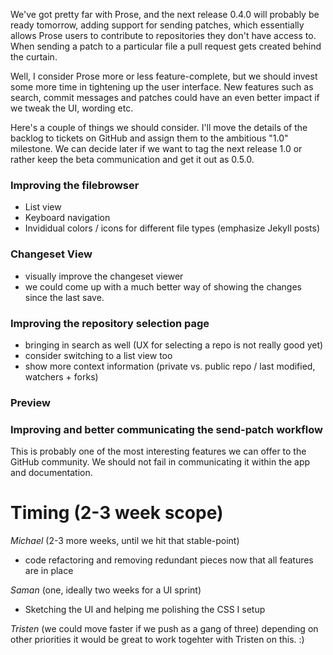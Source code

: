 We've got pretty far with Prose, and the next release 0.4.0 will probably be ready tomorrow, adding support for sending patches, which essentially allows Prose users to contribute to repositories they don't have access to. When sending a patch to a particular file a pull request gets created behind the curtain.

Well, I consider Prose more or less feature-complete, but we should invest some more time in tightening up the user interface. New features such as search, commit messages and patches could have an even better impact if we tweak the UI, wording etc.


Here's a couple of things we should consider. I'll move the details of the backlog to tickets on GitHub and assign them to the ambitious "1.0" milestone. We can decide later if we want to tag the next release 1.0 or rather keep the beta communication and get it out as 0.5.0.

### Improving the filebrowser

- List view
- Keyboard navigation
- Invididual colors / icons for different file types (emphasize Jekyll posts)

### Changeset View

- visually improve the changeset viewer
- we could come up with a much better way of showing the changes since the last save.


### Improving the repository selection page

- bringing in search as well (UX for selecting a repo is not really good yet)
- consider switching to a list view too
- show more context information (private vs. public repo / last modified, watchers + forks)

### Preview

### Improving and better communicating the send-patch workflow

This is probably one of the most interesting features we can offer to the GitHub community. We should not fail in communicating it within the app and documentation.


# Timing (2-3 week scope)

*Michael* (2-3 more weeks, until we hit that stable-point)

- code refactoring and removing redundant pieces now that all features are in place

*Saman* (one, ideally two weeks for a UI sprint)

- Sketching the UI and helping me polishing the CSS I setup

*Tristen*  (we could move faster if we push as a gang of three) depending on other priorities it would be great to work togehter with Tristen on this. :)

